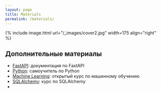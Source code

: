 ```yaml
---
layout: page
title: Materials
permalink: /materials/
---
```


{% include image.html url="/_images/cover2.jpg" width=175 align="right" %}

## Дополнительные материалы

* [FastAPI](https://fastapi.tiangolo.com/ru/): документация по FastAPI
* [Python](https://pythonworld.ru/samouchitel-python): самоучитель по Python
* [Machine Learning](https://habr.com/ru/companies/ods/articles/322626/): открытый курс по машинному обучению
* [SQLAlchemy](https://pythonru.com/biblioteki/vvedenie-v-sqlalchemy): курс по SQLAlchemy
* 

